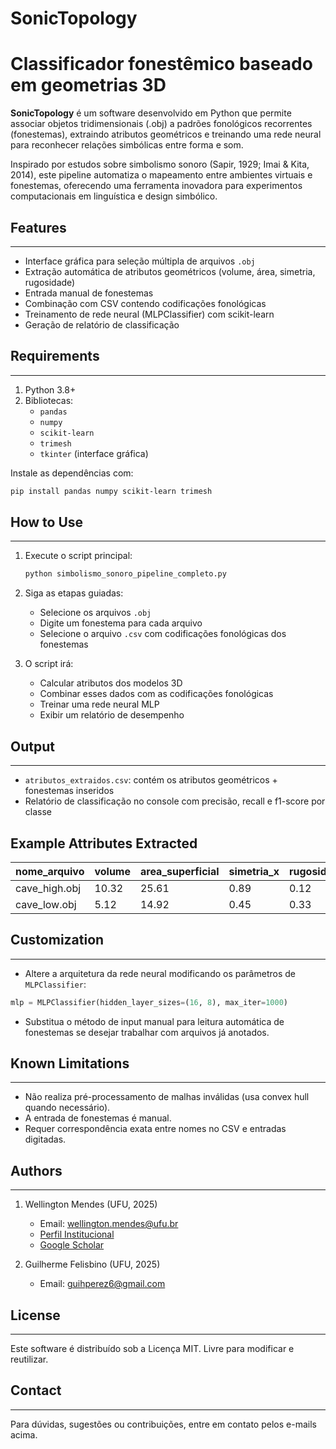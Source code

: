 # SonicTopology
Classificador fonestêmico baseado em geometrias 3D
=================================================

**SonicTopology** é um software desenvolvido em Python que permite associar objetos tridimensionais (.obj) a padrões fonológicos recorrentes (fonestemas), extraindo atributos geométricos e treinando uma rede neural para reconhecer relações simbólicas entre forma e som.

Inspirado por estudos sobre simbolismo sonoro (Sapir, 1929; Imai & Kita, 2014), este pipeline automatiza o mapeamento entre ambientes virtuais e fonestemas, oferecendo uma ferramenta inovadora para experimentos computacionais em linguística e design simbólico.

## Features
---------
- Interface gráfica para seleção múltipla de arquivos `.obj`
- Extração automática de atributos geométricos (volume, área, simetria, rugosidade)
- Entrada manual de fonestemas
- Combinação com CSV contendo codificações fonológicas
- Treinamento de rede neural (MLPClassifier) com scikit-learn
- Geração de relatório de classificação

## Requirements
--------------
1. Python 3.8+
2. Bibliotecas:
   - `pandas`
   - `numpy`
   - `scikit-learn`
   - `trimesh`
   - `tkinter` (interface gráfica)

Instale as dependências com:

```bash
pip install pandas numpy scikit-learn trimesh
```

## How to Use
------------
1. Execute o script principal:
   ```bash
   python simbolismo_sonoro_pipeline_completo.py
   ```

2. Siga as etapas guiadas:
   - Selecione os arquivos `.obj`
   - Digite um fonestema para cada arquivo
   - Selecione o arquivo `.csv` com codificações fonológicas dos fonestemas

3. O script irá:
   - Calcular atributos dos modelos 3D
   - Combinar esses dados com as codificações fonológicas
   - Treinar uma rede neural MLP
   - Exibir um relatório de desempenho

## Output
--------
- `atributos_extraidos.csv`: contém os atributos geométricos + fonestemas inseridos
- Relatório de classificação no console com precisão, recall e f1-score por classe

## Example Attributes Extracted
| nome_arquivo       | volume | area_superficial | simetria_x | rugosidade | fonestema |
|--------------------|--------|------------------|------------|------------|-----------|
| cave_high.obj      | 10.32  | 25.61            | 0.89       | 0.12       | sl-       |
| cave_low.obj       | 5.12   | 14.92            | 0.45       | 0.33       | gl-       |

## Customization
---------------
- Altere a arquitetura da rede neural modificando os parâmetros de `MLPClassifier`:
```python
mlp = MLPClassifier(hidden_layer_sizes=(16, 8), max_iter=1000)
```
- Substitua o método de input manual para leitura automática de fonestemas se desejar trabalhar com arquivos já anotados.

## Known Limitations
-------------------
- Não realiza pré-processamento de malhas inválidas (usa convex hull quando necessário).
- A entrada de fonestemas é manual.
- Requer correspondência exata entre nomes no CSV e entradas digitadas.

## Authors
-------
1. Wellington Mendes (UFU, 2025)  
   - Email: wellington.mendes@ufu.br  
   - [Perfil Institucional](http://www.portal.ileel.ufu.br/pessoas/docentes/wellington-araujo-mendes-junior)  
   - [Google Scholar](https://scholar.google.com/citations?user=eI4709wAAAAJ&hl=pt-BR)

2. Guilherme Felisbino (UFU, 2025)  
   - Email: guihperez6@gmail.com

## License
-------
Este software é distribuído sob a Licença MIT. Livre para modificar e reutilizar.

## Contact
--------
Para dúvidas, sugestões ou contribuições, entre em contato pelos e-mails acima.
